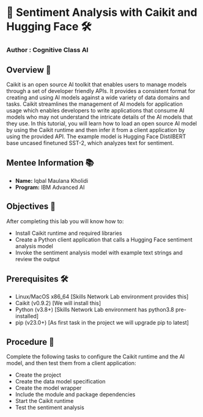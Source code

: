 # 🎨 Sentiment Analysis with Caikit and Hugging Face 🛠️
### **Author : Cognitive Class AI**

## Overview 🌟
Caikit is an open source AI toolkit that enables users to manage models through a set of developer friendly APIs. It provides a consistent format for creating and using AI models against a wide variety of data domains and tasks. Caikit streamlines the management of AI models for application usage which enables developers to write applications that consume AI models who may not understand the intricate details of the AI models that they use.
In this tutorial, you will learn how to load an open source AI model by using the Caikit runtime and then infer it from a client application by using the provided API. The example model is Hugging Face DistilBERT base uncased finetuned SST-2, which analyzes text for sentiment.

## Mentee Information 📚
- **Name:** Iqbal Maulana Kholidi
- **Program:** IBM Advanced AI

## Objectives 🎯
After completing this lab you will know how to:

- Install Caikit runtime and required libraries
- Create a Python client application that calls a Hugging Face sentiment analysis model
- Invoke the sentiment analysis model with example text strings and review the output

## Prerequisites 🛠️
- Linux/MacOS x86_64 [Skills Network Lab environment provides this]
- Caikit (v0.9.2) [We will install this]
- Python (v3.8+) [Skills Network Lab environment has python3.8 pre-installed]
- pip (v23.0+) [As first task in the project we will upgrade pip to latest]

## Procedure 📑
Complete the following tasks to configure the Caikit runtime and the AI model, and then test them from a client application:

- Create the project
- Create the data model specification
- Create the model wrapper
- Include the module and package dependencies
- Start the Caikit runtime
- Test the sentiment analysis
